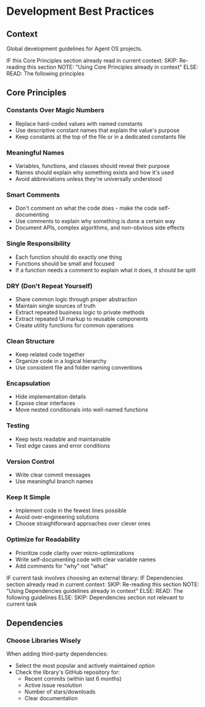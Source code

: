 # Development Best Practices

## Context

Global development guidelines for Agent OS projects.

<conditional-block context-check="core-principles">
IF this Core Principles section already read in current context:
  SKIP: Re-reading this section
  NOTE: "Using Core Principles already in context"
ELSE:
  READ: The following principles

## Core Principles

### Constants Over Magic Numbers

- Replace hard-coded values with named constants
- Use descriptive constant names that explain the value's purpose
- Keep constants at the top of the file or in a dedicated constants file

### Meaningful Names

- Variables, functions, and classes should reveal their purpose
- Names should explain why something exists and how it's used
- Avoid abbreviations unless they're universally understood

### Smart Comments

- Don't comment on what the code does - make the code self-documenting
- Use comments to explain why something is done a certain way
- Document APIs, complex algorithms, and non-obvious side effects

### Single Responsibility

- Each function should do exactly one thing
- Functions should be small and focused
- If a function needs a comment to explain what it does, it should be split

### DRY (Don't Repeat Yourself)

- Share common logic through proper abstraction
- Maintain single sources of truth
- Extract repeated business logic to private methods
- Extract repeated UI markup to reusable components
- Create utility functions for common operations

### Clean Structure

- Keep related code together
- Organize code in a logical hierarchy
- Use consistent file and folder naming conventions

### Encapsulation

- Hide implementation details
- Expose clear interfaces
- Move nested conditionals into well-named functions

### Testing

- Keep tests readable and maintainable
- Test edge cases and error conditions

### Version Control

- Write clear commit messages
- Use meaningful branch names

### Keep It Simple

- Implement code in the fewest lines possible
- Avoid over-engineering solutions
- Choose straightforward approaches over clever ones

### Optimize for Readability
- Prioritize code clarity over micro-optimizations
- Write self-documenting code with clear variable names
- Add comments for "why" not "what"

</conditional-block>

<conditional-block context-check="dependencies" task-condition="choosing-external-library">
IF current task involves choosing an external library:
  IF Dependencies section already read in current context:
    SKIP: Re-reading this section
    NOTE: "Using Dependencies guidelines already in context"
  ELSE:
    READ: The following guidelines
ELSE:
  SKIP: Dependencies section not relevant to current task

## Dependencies

### Choose Libraries Wisely
When adding third-party dependencies:
- Select the most popular and actively maintained option
- Check the library's GitHub repository for:
  - Recent commits (within last 6 months)
  - Active issue resolution
  - Number of stars/downloads
  - Clear documentation
</conditional-block>
